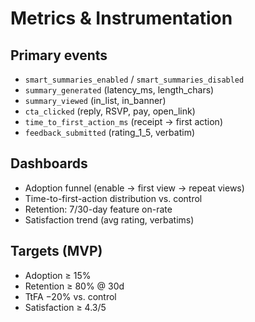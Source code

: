 # Metrics & Instrumentation

## Primary events
- `smart_summaries_enabled` / `smart_summaries_disabled`
- `summary_generated` (latency_ms, length_chars)
- `summary_viewed` (in_list, in_banner)
- `cta_clicked` (reply, RSVP, pay, open_link)
- `time_to_first_action_ms` (receipt → first action)
- `feedback_submitted` (rating_1_5, verbatim)

## Dashboards
- Adoption funnel (enable → first view → repeat views)
- Time-to-first-action distribution vs. control
- Retention: 7/30-day feature on-rate
- Satisfaction trend (avg rating, verbatims)

## Targets (MVP)
- Adoption ≥ 15%
- Retention ≥ 80% @ 30d
- TtFA −20% vs. control
- Satisfaction ≥ 4.3/5
